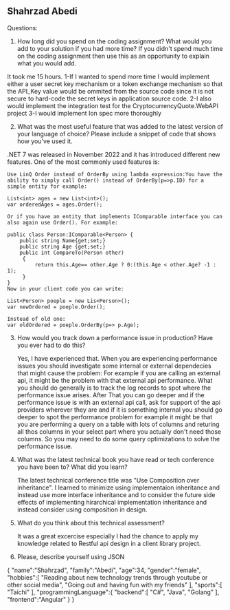 Shahrzad Abedi
----------------
Questions:

1. How long did you spend on the coding assignment? What would you add to your solution if you had
more time? If you didn't spend much time on the coding assignment then use this as an opportunity to
explain what you would add.

It took me 15 hours.
	1-If I wanted to spend more time I would implement either a user secret key mechanism or a token exchange mechanism so that the API_Key value 
	would be ommited from the source code since it is not secure to hard-code the secret keys in application source code. 
	2-I also would implement the integration test for the CryptocurrencyQuote.WebAPI project 
	3-I would implement Ion spec more thoroughly

2. What was the most useful feature that was added to the latest version of your language of choice?
Please include a snippet of code that shows how you've used it.

.NET 7 was released in November 2022 and it has introduced different new features. One of the most commonly used features is:

	Use LinQ Order instead of OrderBy using lambda expression:You have the ability to simply call Order() instead of OrderBy(p=>p.ID) for a 
	simple entity for example:

	List<int> ages = new List<int>();
	var orderedAges = ages.Order();

	Or if you have an entity that implements IComparable interface you can also again use Order(). For example:

	public class Person:IComparable<Person> {
		public string Name{get;set;}
		public string Age {get;set;}
		public int CompareTo(Person other)
		 {
			 return this.Age== other.Age ? 0:(this.Age < other.Age? -1 : 1);
		 }
	}
	Now in your client code you can write:

	List<Person> poeple = new Lis<Person>();
	var newOrdered = poeple.Order();

	Instead of old one:
	var oldOrdered = poeple.OrderBy(p=> p.Age);

3. How would you track down a performance issue in production? Have you ever had to do this?
	
	Yes, I have experienced that. When you are experiencing performance issues you should investigate some internal or external dependecies 
	that might cause the problem:
	For example if you are calling an external api, it might be the problem with that external api performance. 
	What you should do generally is to track the log records to spot where the performance issue arises. After That you can go deeper and if 
	the performance issue is with an external api call, ask for support of the api providers wherever they are and if it is something internal
	you should go deeper to spot the performance problem for example it might be that you are performing a query on a table with lots of
	columns and returing all thos columns in your select part where you actually don't need those columns.
	So you may need to do some query optimizations to solve the performance issue.

4. What was the latest technical book you have read or tech conference you have been to? What did you
learn?

	The latest technical conference title was "Use Composition over inheritance". 
	I learned to minimize using implementaion inheritance and instead use more interface inheritance and
	to consider the future side effects of implementing hirarchical implementation inheritance and instead consider using 
	composition in design.

5. What do you think about this technical assessment?

	It was a great excercise especially I had the chance to apply my knowledge related to Restful api design in 
	a client library project.

6. Please, describe yourself using JSON

{
   "name":"Shahrzad",
   "family":"Abedi",
   "age":34,
   "gender":"female",
   "hobbies":[
      "Reading about new technology trends through youtube or other social media",
      "Going out and having fun with my friends"
   ],
   "sports":[
      "Taichi"
   ],
   "programmingLanguage":{
      "backend":[
         "C#",
         "Java",
         "Golang"
      ],
      "frontend":"Angular"
   }
}
